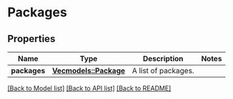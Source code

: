 # Packages

## Properties

Name | Type | Description | Notes
------------ | ------------- | ------------- | -------------
**packages** | [**Vec<models::Package>**](Package.md) | A list of packages. | 

[[Back to Model list]](../README.md#documentation-for-models) [[Back to API list]](../README.md#documentation-for-api-endpoints) [[Back to README]](../README.md)


